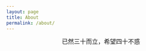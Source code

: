 ```yaml
---
layout: page
title: About
permalink: /about/
---
```


<!--<img src="{{ site.baseurl }}/assets/profile.jpg" title="Profile Picture" class="profile">-->


<!--
<font size="18px">
<center> We are hiring! </center>
</font>

<center>
<p><img style="mergin:5px;" src="http://7xir15.com1.z0.glb.clouddn.com/kuli.jpg"></p>
</center>

<center>
 坐标: <A href="http://www.dtdream.com">杭州数梦工场科技有限公司</A> ，位于杭州市西湖区
</center>

<br>
<center>
郑总的要求：
<br>
有分布式系统开发经验，对开源系统如YARN/HDFS/Spark/Mesos有足够了解;
<br>
有丰富的系统调优经验，有Linux系统/内核经验者优先；
<br>
口才便给，动手能力强，能够输出高质量文档；
<br>
至少会以下编程语言中的两种: c/java/python/scala;
<br>
强壮的身体！
<br>
以及，对技术的好奇心
</center>

<br>
<center>
简历投递address：hubt##dtdream.com
</center>
-->


<font size="3px">
<center> 已然三十而立，希望四十不惑 </center>
</font>



<br>
<br>

[centrarium]: https://github.com/bencentra/centrarium
[bencentra]: http://bencentra.com
[jekyll]: https://github.com/jekyll/jekyll
